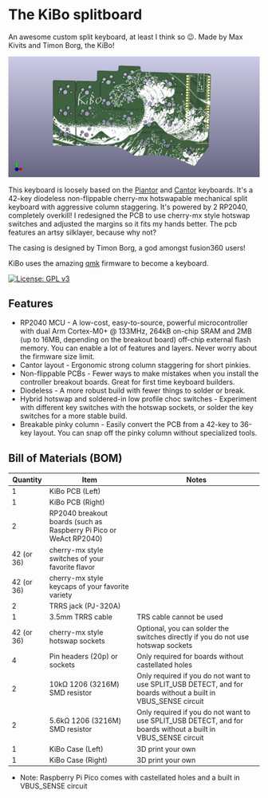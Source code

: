 # The KiBo splitboard

An awesome custom split keyboard, at least I think so 😉. Made by Max Kivits and
Timon Borg, the KiBo!

![kibo](docs/kibo.jpg)

This keyboard is loosely based on the [Piantor] and [Cantor] keyboards. It's a
42-key diodeless non-flippable cherry-mx hotswapable mechanical split keyboard
with aggressive column staggering. It's powered by 2 RP2040, completely overkill!
I redesigned the PCB to use cherry-mx style hotswap switches and adjusted the
margins so it fits my hands better.
The pcb features an artsy silklayer, because why not?

The casing is designed by Timon Borg, a god amongst fusion360 users!

KiBo uses the amazing [qmk] firmware to become a keyboard.

[![License: GPL v3](https://img.shields.io/badge/License-GPLv3-blue.svg)](https://www.gnu.org/licenses/gpl-3.0)

## Features

* RP2040 MCU - A low-cost, easy-to-source, powerful microcontroller with dual Arm Cortex-M0+ @ 133MHz, 264kB on-chip SRAM and 2MB (up to 16MB, depending on the breakout board) off-chip external flash memory. You can enable a lot of features and layers. Never worry about the firmware size limit.
* Cantor layout - Ergonomic strong column staggering for short pinkies.
* Non-flippable PCBs - Fewer ways to make mistakes when you install the controller breakout boards. Great for first time keyboard builders.
* Diodeless - A more robust build with fewer things to solder or break.
* Hybrid hotswap and soldered-in low profile choc switches - Experiment with different key switches with the hotswap sockets, or solder the key switches for a more stable build.
* Breakable pinky column - Easily convert the PCB from a 42-key to 36-key layout. You can snap off the pinky column without specialized tools.

## Bill of Materials (BOM)

Quantity | Item | Notes
--- | --- | ---
1 | KiBo PCB (Left)
1 | KiBo PCB (Right)
2 | RP2040 breakout boards (such as Raspberry Pi Pico or WeAct RP2040)
42 (or 36) | cherry-mx style switches of your favorite flavor
42 (or 36) | cherry-mx style keycaps of your favorite variety
2 | TRRS jack (PJ-320A)
1 | 3.5mm TRRS cable | TRS cable cannot be used
42 (or 36) | cherry-mx style hotswap sockets | Optional, you can solder the switches directly if you do not use hotswap sockets
4 | Pin headers (20p) or sockets  | Only required for boards without castellated holes
2 | 10kΩ 1206 (3216M) SMD resistor | Only required if you do not want to use SPLIT_USB DETECT, and for boards without a built in VBUS_SENSE circuit
2 | 5.6kΩ 1206 (3216M) SMD resistor | Only required if you do not want to use SPLIT_USB DETECT, and for boards without a built in VBUS_SENSE circuit
1 | KiBo Case (Left) | 3D print your own
1 | KiBo Case (Right)| 3D print your own

* Note: Raspberry Pi Pico comes with castellated holes and a built in VBUS_SENSE circuit

[Piantor]: https://github.com/beekeeb/piantor
[Cantor]: https://github.com/diepala/cantor
[qmk]: https://github.com/qmk/qmk_firmware
